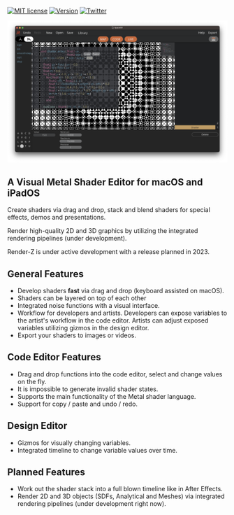[![MIT license](https://img.shields.io/badge/License-MIT-blue.svg)](https://lbesson.mit-license.org/) [![Version](https://img.shields.io/badge/version-0.6.1-yellow.svg)](https://shields.io/) [![Twitter](https://badgen.net/badge/icon/twitter?icon=twitter&label)](https://twitter.com/markusmoenig)

![Screenshot](images/screenshot.png)

## A Visual Metal Shader Editor for macOS and iPadOS

Create shaders via drag and drop, stack and blend shaders for special effects, demos and presentations.

Render high-quality 2D and 3D graphics by utilizing the integrated rendering pipelines (under development).

Render-Z is under active development with a release planned in 2023.

## General Features

* Develop shaders **fast** via drag and drop (keyboard assisted on macOS).
* Shaders can be layered on top of each other
* Integrated noise functions with a visual interface.
* Workflow for developers and artists. Developers can expose variables to the artist's workflow in the code editor. Artists can adjust exposed variables utilizing gizmos in the design editor.
* Export your shaders to images or videos.

## Code Editor Features

* Drag and drop functions into the code editor, select and change values on the fly.
* It is impossible to generate invalid shader states.
* Supports the main functionality of the Metal shader language.
* Support for copy / paste and undo / redo.

## Design Editor

* Gizmos for visually changing variables.
* Integrated timeline to change variable values over time.

## Planned Features

* Work out the shader stack into a full blown timeline like in After Effects.
* Render 2D and 3D objects (SDFs, Analytical and Meshes) via integrated rendering pipelines (under development right now).